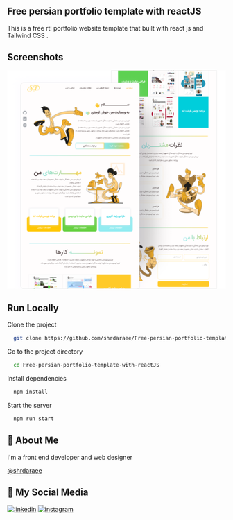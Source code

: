 
## Free persian portfolio template with reactJS 


This is a free rtl portfolio website template that built with react js and Tailwind CSS .


## Screenshots

![App Screenshot](Screenshot.png)


## Run Locally

Clone the project

```bash
  git clone https://github.com/shrdaraee/Free-persian-portfolio-template-with-reactJS.git
```

Go to the project directory

```bash
  cd Free-persian-portfolio-template-with-reactJS
```

Install dependencies

```bash
  npm install
```

Start the server

```bash
  npm run start
```


## 🚀 About Me
I'm a front end developer and web designer 



[@shrdaraee](https://www.github.com/shrdaraee)


## 🔗 My Social Media
[![linkedin](https://img.shields.io/badge/linkedin-0A66C2?style=for-the-badge&logo=linkedin&logoColor=white)](https://www.linkedin.com/in/sahar-daraee-bb2a62219/)
[![instagram](https://img.shields.io/badge/instagram-0A66C2?style=for-the-badge&logo=instagram&logoColor=white)](instagram.com/sahardaraee_ )
